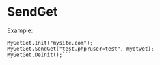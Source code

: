 # SendGet
Example:
```
MyGetGet.Init("mysite.com");
MyGetGet.SendGet("test.php?user=test", myotvet);
MyGetGet.DeInit();```
